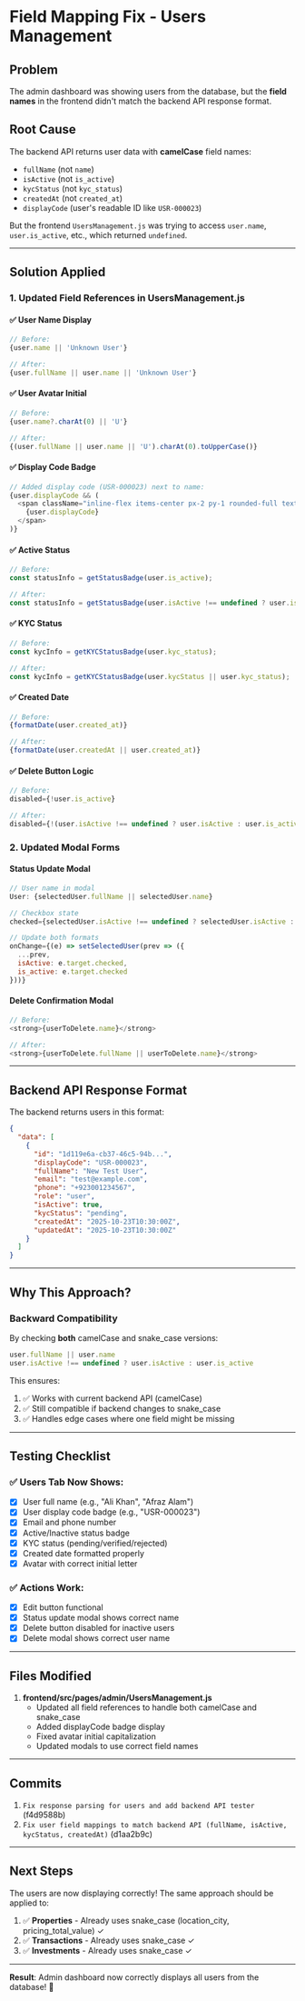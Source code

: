 # Field Mapping Fix - Users Management

## Problem
The admin dashboard was showing users from the database, but the **field names** in the frontend didn't match the backend API response format.

## Root Cause
The backend API returns user data with **camelCase** field names:
- `fullName` (not `name`)
- `isActive` (not `is_active`)
- `kycStatus` (not `kyc_status`)
- `createdAt` (not `created_at`)
- `displayCode` (user's readable ID like `USR-000023`)

But the frontend `UsersManagement.js` was trying to access `user.name`, `user.is_active`, etc., which returned `undefined`.

---

## Solution Applied

### 1. **Updated Field References in UsersManagement.js**

#### ✅ User Name Display
```javascript
// Before:
{user.name || 'Unknown User'}

// After:
{user.fullName || user.name || 'Unknown User'}
```

#### ✅ User Avatar Initial
```javascript
// Before:
{user.name?.charAt(0) || 'U'}

// After:
{(user.fullName || user.name || 'U').charAt(0).toUpperCase()}
```

#### ✅ Display Code Badge
```javascript
// Added display code (USR-000023) next to name:
{user.displayCode && (
  <span className="inline-flex items-center px-2 py-1 rounded-full text-xs font-medium bg-blue-100 text-blue-800">
    {user.displayCode}
  </span>
)}
```

#### ✅ Active Status
```javascript
// Before:
const statusInfo = getStatusBadge(user.is_active);

// After:
const statusInfo = getStatusBadge(user.isActive !== undefined ? user.isActive : user.is_active);
```

#### ✅ KYC Status
```javascript
// Before:
const kycInfo = getKYCStatusBadge(user.kyc_status);

// After:
const kycInfo = getKYCStatusBadge(user.kycStatus || user.kyc_status);
```

#### ✅ Created Date
```javascript
// Before:
{formatDate(user.created_at)}

// After:
{formatDate(user.createdAt || user.created_at)}
```

#### ✅ Delete Button Logic
```javascript
// Before:
disabled={!user.is_active}

// After:
disabled={!(user.isActive !== undefined ? user.isActive : user.is_active)}
```

### 2. **Updated Modal Forms**

#### Status Update Modal
```javascript
// User name in modal
User: {selectedUser.fullName || selectedUser.name}

// Checkbox state
checked={selectedUser.isActive !== undefined ? selectedUser.isActive : selectedUser.is_active}

// Update both formats
onChange={(e) => setSelectedUser(prev => ({ 
  ...prev, 
  isActive: e.target.checked,
  is_active: e.target.checked 
}))}
```

#### Delete Confirmation Modal
```javascript
// Before:
<strong>{userToDelete.name}</strong>

// After:
<strong>{userToDelete.fullName || userToDelete.name}</strong>
```

---

## Backend API Response Format

The backend returns users in this format:
```json
{
  "data": [
    {
      "id": "1d119e6a-cb37-46c5-94b...",
      "displayCode": "USR-000023",
      "fullName": "New Test User",
      "email": "test@example.com",
      "phone": "+923001234567",
      "role": "user",
      "isActive": true,
      "kycStatus": "pending",
      "createdAt": "2025-10-23T10:30:00Z",
      "updatedAt": "2025-10-23T10:30:00Z"
    }
  ]
}
```

---

## Why This Approach?

### Backward Compatibility
By checking **both** camelCase and snake_case versions:
```javascript
user.fullName || user.name
user.isActive !== undefined ? user.isActive : user.is_active
```

This ensures:
1. ✅ Works with current backend API (camelCase)
2. ✅ Still compatible if backend changes to snake_case
3. ✅ Handles edge cases where one field might be missing

---

## Testing Checklist

### ✅ Users Tab Now Shows:
- [x] User full name (e.g., "Ali Khan", "Afraz Alam")
- [x] User display code badge (e.g., "USR-000023")
- [x] Email and phone number
- [x] Active/Inactive status badge
- [x] KYC status (pending/verified/rejected)
- [x] Created date formatted properly
- [x] Avatar with correct initial letter

### ✅ Actions Work:
- [x] Edit button functional
- [x] Status update modal shows correct name
- [x] Delete button disabled for inactive users
- [x] Delete modal shows correct user name

---

## Files Modified
1. **frontend/src/pages/admin/UsersManagement.js**
   - Updated all field references to handle both camelCase and snake_case
   - Added displayCode badge display
   - Fixed avatar initial capitalization
   - Updated modals to use correct field names

---

## Commits
1. `Fix response parsing for users and add backend API tester` (f4d9588b)
2. `Fix user field mappings to match backend API (fullName, isActive, kycStatus, createdAt)` (d1aa2b9c)

---

## Next Steps
The users are now displaying correctly! The same approach should be applied to:
1. ✅ **Properties** - Already uses snake_case (location_city, pricing_total_value) ✓
2. ✅ **Transactions** - Already uses snake_case ✓
3. ✅ **Investments** - Already uses snake_case ✓

---

**Result**: Admin dashboard now correctly displays all users from the database! 🎉

